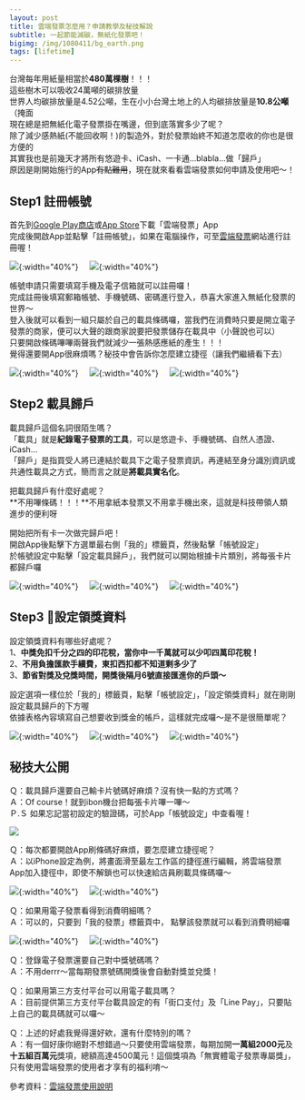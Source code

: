 ```yaml
---
layout: post
title: 雲端發票怎麼用？申請教學及秘技解說
subtitle: 一起節能減碳，無紙化發票吧！
bigimg: /img/1080411/bg_earth.png
tags: [lifetime]
---
```


台灣每年用紙量相當於**480萬棵樹**！！！<br>
這些樹木可以吸收24萬噸的碳排放量<br>
世界人均碳排放量是4.52公噸，生在小小台灣土地上的人均碳排放量是**10.8公噸**（掩面<br>
現在總是把無紙化電子發票掛在嘴邊，但到底落實多少了呢？<br>
除了減少感熱紙(不能回收啊！)的製造外，對於發票始終不知道怎麼收的你也是很方便的<br>
其實我也是前幾天才將所有悠遊卡、iCash、一卡通...blabla...做「歸戶」<br>
原因是剛開始施行的App~~有點難用~~，現在就來看看雲端發票如何申請及使用吧～！

## Step1 註冊帳號

首先到[Google Play商店](https://play.google.com/store/apps/details?id=com.cloudmobile.einvoice&hl=zh_TW)或[App Store](https://itunes.apple.com/tw/app/雲端發票/id512920023?mt=8)下載「雲端發票」App<br>
完成後開啟App並點擊「註冊帳號」，如果在電腦操作，可至[雲端發票](https://www.ecloudlife.com/register)網站進行註冊喔！

![](/img/1080411/1.jpg){:width="40%"}&nbsp;&nbsp;&nbsp;&nbsp;&nbsp;![](/img/1080411/2.jpg){:width="40%"} 

帳號申請只需要填寫手機及電子信箱就可以註冊囉！<br>
完成註冊後填寫郵箱帳號、手機號碼、密碼進行登入，恭喜大家進入無紙化發票的世界～<br>
登入後就可以看到一組只屬於自己的載具條碼囉，當我們在消費時只要是開立電子發票的商家，便可以大聲的跟商家說要把發票儲存在載具中（小聲說也可以）<br>
只要開啟條碼嗶嗶兩聲我們就減少一張熱感應紙的產生！！！<br>
覺得還要開App很麻煩嗎？秘技中會告訴你怎麼建立捷徑（讓我們繼續看下去）<br>

![](/img/1080411/3.jpg){:width="40%"}&nbsp;&nbsp;&nbsp;&nbsp;&nbsp;![](/img/1080411/4.jpg){:width="40%"}&nbsp;&nbsp;&nbsp;&nbsp;&nbsp;![](/img/1080411/5.jpg){:width="40%"}

## Step2 載具歸戶

載具歸戶這個名詞很陌生嗎？<br>
「載具」就是**紀錄電子發票的工具**，可以是悠遊卡、手機號碼、自然人憑證、iCash...<br>
「歸戶」是指買受人將已連結於載具下之電子發票資訊，再連結至身分識別資訊或共通性載具之方式，簡而言之就是**將載具實名化**。<br>

把載具歸戶有什麼好處呢？<br>
**不用嗶條碼！！！**不用拿紙本發票又不用拿手機出來，這就是科技帶領人類進步的便利呀<br>

開始把所有卡一次做完歸戶吧！<br>
開啟App後點擊下方選單最右側「我的」標籤頁，然後點擊「帳號設定」<br>
於帳號設定中點擊「設定載具歸戶」，我們就可以開始根據卡片類別，將每張卡片都歸戶囉<br>

![](/img/1080411/6.jpg){:width="40%"}&nbsp;&nbsp;&nbsp;&nbsp;&nbsp;![](/img/1080411/7.jpg){:width="40%"}&nbsp;&nbsp;&nbsp;&nbsp;&nbsp;![](/img/1080411/8.jpg){:width="40%"}

## Step3 設定領獎資料

設定領獎資料有哪些好處呢？<br>
1、**中獎免扣千分之四的印花稅，當你中一千萬就可以少叩四萬印花稅！**<br>
2、**不用負擔匯款手續費，東扣西扣都不知道剩多少了**<br>
3、**節省對獎及兌獎時間，開獎後隔月6號直接匯進你的戶頭～**<br>

設定選項一樣位於「我的」標籤頁，點擊「帳號設定」，「設定領獎資料」就在剛剛設定載具歸戶的下方喔<br>
依據表格內容填寫自己想要收到獎金的帳戶，這樣就完成囉～是不是很簡單呢？<br>

![](/img/1080411/6.jpg){:width="40%"}&nbsp;&nbsp;&nbsp;&nbsp;&nbsp;![](/img/1080411/10.jpg){:width="40%"}&nbsp;&nbsp;&nbsp;&nbsp;&nbsp;![](/img/1080411/9.jpg){:width="40%"}

## 秘技大公開

Ｑ：載具歸戶還要自己輸卡片號碼好麻煩？沒有快一點的方式嗎？<br>
Ａ：Of course！就到ibon機台把每張卡片嗶一嗶～<br>
Ｐ.Ｓ 如果忘記當初設定的驗證碼，可於App「帳號設定」中查看喔！

![](/img/1080411/ibon.png)

Ｑ：每次都要開啟App刷條碼好麻煩，要怎麼建立捷徑呢？<br>
Ａ：以iPhone設定為例，將畫面滑至最左工作區的捷徑進行編輯，將雲端發票App加入捷徑中，即使不解鎖也可以快速給店員刷載具條碼囉～

![](/img/1080411/11.jpg){:width="40%"}&nbsp;&nbsp;&nbsp;&nbsp;&nbsp;![](/img/1080411/12.jpg){:width="40%"}

Ｑ：如果用電子發票看得到消費明細嗎？<br>
Ａ：可以的，只要到「我的發票」標籤頁中， 點擊該發票就可以看到消費明細囉

![](/img/1080411/13.jpg){:width="40%"}&nbsp;&nbsp;&nbsp;&nbsp;&nbsp;![](/img/1080411/14.jpg){:width="40%"}

Ｑ：登錄電子發票還要自己對中獎號碼嗎？<br>
Ａ：不用derrr～當每期發票號碼開獎後會自動對獎並兌獎！

Ｑ：如果用第三方支付平台可以用電子載具嗎？<br>
Ａ：目前提供第三方支付平台載具設定的有「街口支付」及「Line Pay」，只要貼上自己的載具碼就可以囉～

Ｑ：上述的好處我覺得還好欸，還有什麼特別的嗎？<br>
Ａ：有一個好康你絕對不想錯過～只要使用雲端發票，每期加開**一萬組2000元**及**十五組百萬元**獎項，總額高達4500萬元！這個獎項為「無實體電子發票專屬獎」，只有使用雲端發票的使用者才享有的福利唷～

參考資料：[雲端發票使用說明](https://ecloudmobile.uservoice.com)